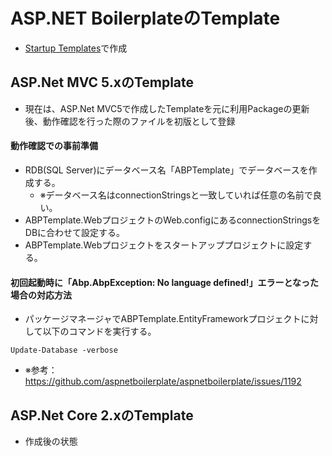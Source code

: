 # ASP.NET BoilerplateのTemplate
- [Startup Templates](https://aspnetboilerplate.com/Templates)で作成

## ASP.Net MVC 5.xのTemplate
- 現在は、ASP.Net MVC5で作成したTemplateを元に利用Packageの更新後、動作確認を行った際のファイルを初版として登録

#### 動作確認での事前準備
- RDB(SQL Server)にデータベース名「ABPTemplate」でデータベースを作成する。
  - ※データベース名はconnectionStringsと一致していれば任意の名前で良い。
- ABPTemplate.WebプロジェクトのWeb.configにあるconnectionStringsをDBに合わせて設定する。
- ABPTemplate.Webプロジェクトをスタートアッププロジェクトに設定する。

#### 初回起動時に「Abp.AbpException: No language defined!」エラーとなった場合の対応方法
- パッケージマネージャでABPTemplate.EntityFrameworkプロジェクトに対して以下のコマンドを実行する。
```
Update-Database -verbose
```
  - ※参考：https://github.com/aspnetboilerplate/aspnetboilerplate/issues/1192

## ASP.Net Core 2.xのTemplate
- 作成後の状態

